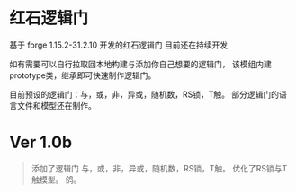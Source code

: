 # 红石逻辑门

基于 forge 1.15.2-31.2.10 开发的红石逻辑门
目前还在持续开发

如有需要可以自行拉取回本地构建与添加你自己想要的逻辑门，
该模组内建prototype类，继承即可快速制作逻辑门。

目前预设的逻辑门：与，或，非，异或，随机数，RS锁，T触。
部分逻辑门的语言文件和模型还在制作。

# Ver 1.0b
> 添加了逻辑门 与，或，非，异或，随机数，RS锁，T触。
> 优化了RS锁与T触模型。
> 鸽。

